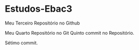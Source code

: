 # Estudos-Ebac3
Meu Terceiro Repositório no Github

Meu Quarto Repositório no Git
Quinto commit no Repositório.

Sétimo commit.
